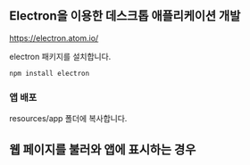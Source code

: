 
## Electron을 이용한 데스크톱 애플리케이션 개발
https://electron.atom.io/

electron 패키지를 설치합니다.
```
npm install electron
```

### 앱 배포
resources/app 폴더에 복사합니다.

## 웹 페이지를 불러와 앱에 표시하는 경우